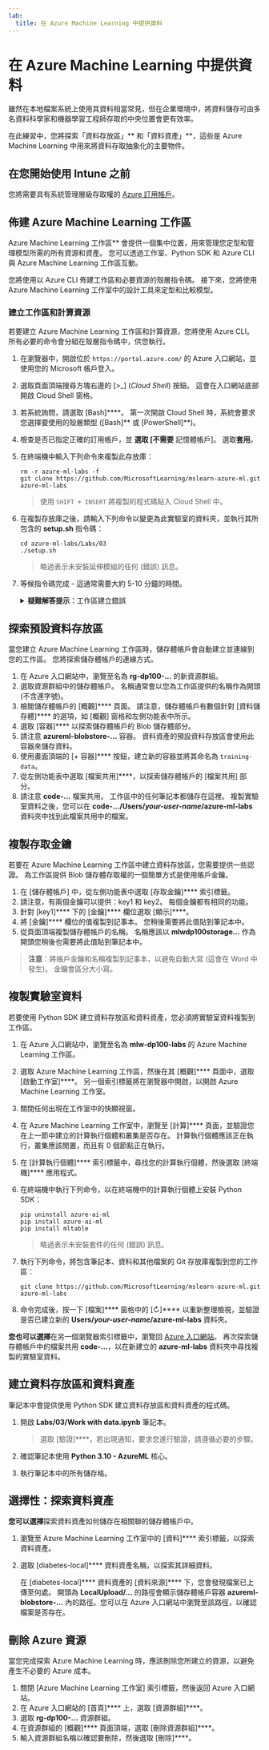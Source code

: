 ```yaml
---
lab:
  title: 在 Azure Machine Learning 中提供資料
---
```


# 在 Azure Machine Learning 中提供資料

雖然在本地檔案系統上使用其資料相當常見，但在企業環境中，將資料儲存可由多名資料科學家和機器學習工程師存取的中央位置會更有效率。

在此練習中，您將探索「資料存放區」** 和「資料資產」**，這些是 Azure Machine Learning 中用來將資料存取抽象化的主要物件。

## 在您開始使用 Intune 之前

您將需要具有系統管理層級存取權的 [Azure 訂用帳戶](https://azure.microsoft.com/free?azure-portal=true)。

## 佈建 Azure Machine Learning 工作區

Azure Machine Learning 工作區** 會提供一個集中位置，用來管理您定型和管理模型所需的所有資源和資產。 您可以透過工作室、Python SDK 和 Azure CLI 與 Azure Machine Learning 工作區互動。

您將使用以 Azure CLI 佈建工作區和必要資源的殼層指令碼。 接下來，您將使用 Azure Machine Learning 工作室中的設計工具來定型和比較模型。

### 建立工作區和計算資源

若要建立 Azure Machine Learning 工作區和計算資源，您將使用 Azure CLI。 所有必要的命令會分組在殼層指令碼中，供您執行。

1. 在瀏覽器中，開啟位於 `https://portal.azure.com/` 的 Azure 入口網站，並使用您的 Microsoft 帳戶登入。
1. 選取頁面頂端搜尋方塊右邊的 \[>_] (*Cloud Shell*) 按鈕。 這會在入口網站底部開啟 Cloud Shell 窗格。
1. 若系統詢問，請選取 [Bash]****。 第一次開啟 Cloud Shell 時，系統會要求您選擇要使用的殼層類型 ([Bash]** 或 [PowerShell]**)。
1. 檢查是否已指定正確的訂用帳戶，並 **選取 [不需要** 記憶體帳戶]。 選取**套用**。
1. 在終端機中輸入下列命令來複製此存放庫：

    ```azurecli
    rm -r azure-ml-labs -f
    git clone https://github.com/MicrosoftLearning/mslearn-azure-ml.git azure-ml-labs
    ```

    > 使用 `SHIFT + INSERT` 將複製的程式碼貼入 Cloud Shell 中。

1. 在複製存放庫之後，請輸入下列命令以變更為此實驗室的資料夾，並執行其所包含的 **setup.sh** 指令碼：

    ```azurecli
    cd azure-ml-labs/Labs/03
    ./setup.sh
    ```

    > 略過表示未安裝延伸模組的任何 (錯誤) 訊息。

1. 等候指令碼完成 - 這通常需要大約 5-10 分鐘的時間。

    <details>
    <summary><b>疑難解答提示</b>：工作區建立錯誤</summary><br>
    <p>如果您在透過 CLI 執行安裝文稿時收到錯誤，您需要手動佈建資源：</p>
    <ol>
        <li>在 Azure 入口網站 首頁中，選取 [<b>+建立資源</b>]。</li>
        <li>搜尋<i>機器學習</i>服務，然後選取 <b>[Azure 機器學習</b>]。 選取 <b>建立</b>。</li>
        <li>使用下列設定建立新的 Azure Machine Learning 資源： <ul>
                <li><b>訂用帳戶</b>：您的 Azure 訂用帳戶<i></i></li>
                <li><b>資源群組</b>：rg-dp100-labs</li>
                <li><b>工作區名稱</b>：mlw-dp100-labs</li>
                <li><b>區域</b>：<i>選取最接近您所在位置的地理區域</i></li>
                <li><b>儲存體帳戶</b>：記下將為您的工作區建立的預設新儲存體帳戶<i></i></li>
                <li><b>金鑰保存庫</b>：記下將為您的工作區建立的預設新金鑰保存庫<i></i></li>
                <li><b>Application Insights</b>：記下將為您的工作區建立的預設新 Application Insights 資源<i></i></li>
                <li><b>容器登錄</b>：無 (在您第一次將模型部署到容器時，系統將會自動建立一個<i></i>)</li>
            </ul>
        <li>選取 <b>[檢閱 + 建立</b> ]，並等候工作區及其相關聯的資源建立 - 這通常需要大約 5 分鐘的時間。</li>
        <li>選取 <b>[移至資源</b>]，然後在其 [概觀<b>] </b>頁面中，選取 [<b>啟動工作室</b>]。 另一個索引標籤將在瀏覽器中開啟，以開啟 Azure Machine Learning 工作室。</li>
        <li>關閉在工作室中出現的任何快顯視窗。</li>
        <li>在 Azure Machine Learning 工作室 內，流覽至 <b>[計算] 頁面，然後選取 [計算</b>實例] 索引<b>卷標下的 [+</b><b>新增]。</b></li>
        <li>為計算實例指定唯一的名稱，然後選取 <b>Standard_DS11_v2</b> 做為虛擬機大小。</li>
        <li>選取 [檢閱 + 建立]<b></b>，然後選取 [建立]<b></b>。</li>
        <li>接下來，選取 [ <b>計算叢集] 索引標籤</b> ，然後選取 [ <b>+ 新增</b>]。</li>
        <li>選擇與您建立工作區所在的區域相同，然後選取 <b>[Standard_DS11_v2</b> ] 作為虛擬機大小。 選取<b>下一個</b></li>
        <li>為叢集提供唯一的名稱，然後選取 [ <b>建立</b>]。</li>
    </ol>
    </details>

## 探索預設資料存放區

當您建立 Azure Machine Learning 工作區時，儲存體帳戶會自動建立並連線到您的工作區。 您將探索儲存體帳戶的連線方式。

1. 在 Azure 入口網站中，瀏覽至名為 **rg-dp100-...** 的新資源群組。
1. 選取資源群組中的儲存體帳戶。 名稱通常會以您為工作區提供的名稱作為開頭 (不含連字號)。
1. 檢閱儲存體帳戶的 [概觀]**** 頁面。 請注意，儲存體帳戶有數個針對 [資料儲存體]**** 的選項，如 [概觀] 窗格和左側功能表中所示。
1. 選取 [容器]**** 以探索儲存體帳戶的 Blob 儲存體部分。
1. 請注意 **azureml-blobstore-...** 容器。 資料資產的預設資料存放區會使用此容器來儲存資料。
1. 使用畫面頂端的 [&#43; 容器]**** 按鈕，建立新的容器並將其命名為 `training-data`。
1. 從左側功能表中選取 [檔案共用]****，以探索儲存體帳戶的 [檔案共用] 部分。
1. 請注意 **code-...** 檔案共用。 工作區中的任何筆記本都儲存在這裡。 複製實驗室資料之後，您可以在 **code-.../Users/*your-user-name*/azure-ml-labs** 資料夾中找到此檔案共用中的檔案。

## 複製存取金鑰

若要在 Azure Machine Learning 工作區中建立資料存放區，您需要提供一些認證。 為工作區提供 Blob 儲存體存取權的一個簡單方式是使用帳戶金鑰。

1. 在 [儲存體帳戶] 中，從左側功能表中選取 [存取金鑰]**** 索引標籤。
1. 請注意，有兩個金鑰可以提供：key1 和 key2。 每個金鑰都有相同的功能。 
1. 針對 [key1]**** 下的 [金鑰]**** 欄位選取 [顯示]****。
1. 將 [金鑰]**** 欄位的值複製到記事本。 您稍後需要將此值貼到筆記本中。
1. 從頁面頂端複製儲存體帳戶的名稱。 名稱應該以 **mlwdp100storage...** 作為開頭您稍後也需要將此值貼到筆記本中。

> **注意**：將帳戶金鑰和名稱複製到記事本，以避免自動大寫 (這會在 Word 中發生)。 金鑰會區分大小寫。

## 複製實驗室資料

若要使用 Python SDK 建立資料存放區和資料資產，您必須將實驗室資料複製到工作區。

1. 在 Azure 入口網站中，瀏覽至名為 **mlw-dp100-labs** 的 Azure Machine Learning 工作區。
1. 選取 Azure Machine Learning 工作區，然後在其 [概觀]**** 頁面中，選取 [啟動工作室]****。 另一個索引標籤將在瀏覽器中開啟，以開啟 Azure Machine Learning 工作室。
1. 關閉任何出現在工作室中的快顯視窗。
1. 在 Azure Machine Learning 工作室中，瀏覽至 [計算]**** 頁面，並驗證您在上一節中建立的計算執行個體和叢集是否存在。 計算執行個體應該正在執行，叢集應該閒置，而且有 0 個節點正在執行。
1. 在 [計算執行個體]**** 索引標籤中，尋找您的計算執行個體，然後選取 [終端機]**** 應用程式。
1. 在終端機中執行下列命令，以在終端機中的計算執行個體上安裝 Python SDK：

    ```azurecli
    pip uninstall azure-ai-ml
    pip install azure-ai-ml
    pip install mltable
    ```

    > 略過表示未安裝套件的任何 (錯誤) 訊息。

1. 執行下列命令，將包含筆記本、資料和其他檔案的 Git 存放庫複製到您的工作區：

    ```azurecli
    git clone https://github.com/MicrosoftLearning/mslearn-azure-ml.git azure-ml-labs
    ```

1. 命令完成後，按一下 [檔案]**** 窗格中的 [&#8635;]**** 以重新整理檢視，並驗證是否已建立新的 **Users/*your-user-name*/azure-ml-labs** 資料夾。

**您也可以選擇**在另一個瀏覽器索引標籤中，瀏覽回 [Azure 入口網站](https://portal.azure.com?azure-portal=true)。 再次探索儲存體帳戶中的檔案共用 **code-...**，以在新建立的 **azure-ml-labs** 資料夾中尋找複製的實驗室資料。

## 建立資料存放區和資料資產

筆記本中會提供使用 Python SDK 建立資料存放區和資料資產的程式碼。

1. 開啟 **Labs/03/Work with data.ipynb** 筆記本。

    > 選取 [驗證]****，若出現通知，要求您進行驗證，請遵循必要的步驟。

1. 確認筆記本使用 **Python 3.10 - AzureML** 核心。
1. 執行筆記本中的所有儲存格。

## 選擇性：探索資料資產

**您可以選擇**探索資料資產如何儲存在相關聯的儲存體帳戶中。

1. 瀏覽至 Azure Machine Learning 工作室中的 [資料]**** 索引標籤，以探索資料資產。
1. 選取 [diabetes-local]**** 資料資產名稱，以探索其詳細資料。 

    在 [diabetes-local]**** 資料資產的 [資料來源]**** 下，您會發現檔案已上傳至何處。 開頭為 **LocalUpload/...** 的路徑會顯示儲存體帳戶容器 **azureml-blobstore-...** 內的路徑。您可以在 Azure 入口網站中瀏覽至該路徑，以確認檔案是否存在。

## 刪除 Azure 資源

當您完成探索 Azure Machine Learning 時，應該刪除您所建立的資源，以避免產生不必要的 Azure 成本。

1. 關閉 [Azure Machine Learning 工作室] 索引標籤，然後返回 Azure 入口網站。
1. 在 Azure 入口網站的 [首頁]**** 上，選取 [資源群組]****。
1. 選取 **rg-dp100-...** 資源群組。
1. 在資源群組的 [概觀]**** 頁面頂端，選取 [刪除資源群組]****。
1. 輸入資源群組名稱以確認要刪除，然後選取 [刪除]****。
